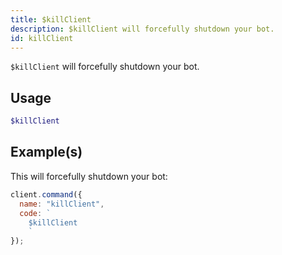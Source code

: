 ```yaml
---
title: $killClient
description: $killClient will forcefully shutdown your bot.
id: killClient
---
```


`$killClient` will forcefully shutdown your bot.

## Usage

```php
$killClient
```

## Example(s)

This will forcefully shutdown your bot:

```javascript
client.command({
  name: "killClient",
  code: `
    $killClient
    `
});
```
